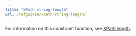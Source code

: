 ```yaml
---
title: "XPath string-length"
url: /refguide9/xpath-string-length/
---
```


For information on this constraint function, see [XPath length](/refguide9/xpath-length/).
